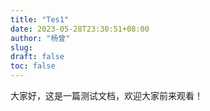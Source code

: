 ```yaml
---
title: "Tes1"
date: 2023-05-28T23:30:51+08:00
author: "杨曾"
slug:
draft: false
toc: false
---
```


大家好，这是一篇测试文档，欢迎大家前来观看！
